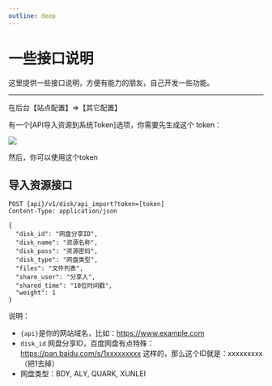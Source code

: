 ```yaml
---
outline: deep
---
```



# 一些接口说明 

这里提供一些接口说明，方便有能力的朋友，自己开发一些功能。

---

在后台【站点配置】=>【其它配置】

有一个[API导入资源到系统Token]选项，你需要先生成这个 token：

![](/images/api/image.png)

然后，你可以使用这个token

## 导入资源接口

```http
POST {api}/v1/disk/api_import?token=[token]
Content-Type: application/json

{
  "disk_id": "网盘分享ID",
  "disk_name": "资源名称",
  "disk_pass": "资源密码",
  "disk_type": "网盘类型",
  "files": "文件列表",
  "share_user": "分享人",
  "shared_time": "10位时间戳",
  "weight": 1
}
```

说明：

- `{api}`是你的网站域名，比如：https://www.example.com
- `disk_id` 网盘分享ID，百度网盘有点特殊：https://pan.baidu.com/s/1xxxxxxxxx 这样的，那么这个ID就是：xxxxxxxxx（把1去掉）
- 网盘类型：BDY, ALY, QUARK, XUNLEI